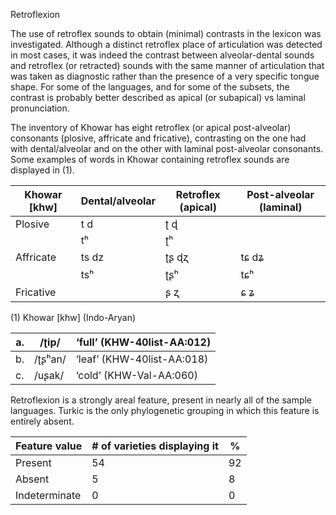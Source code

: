 Retroflexion

The use of retroflex sounds to obtain (minimal) contrasts in the lexicon
was investigated. Although a distinct retroflex place of articulation
was detected in most cases, it was indeed the contrast between
alveolar-dental sounds and retroflex (or retracted) sounds with the same
manner of articulation that was taken as diagnostic rather than the
presence of a very specific tongue shape. For some of the languages, and
for some of the subsets, the contrast is probably better described as
apical (or subapical) vs laminal pronunciation.

The inventory of Khowar has eight retroflex (or apical post-alveolar)
consonants (plosive, affricate and fricative), contrasting on the one
had with dental/alveolar and on the other with laminal post-alveolar
consonants. Some examples of words in Khowar containing retroflex sounds
are displayed in ‎(1).

| **Khowar \[khw\]** | **Dental/alveolar** | **Retroflex (apical)** | **Post-alveolar (laminal)** |
|--------------------|---------------------|------------------------|-----------------------------|
| Plosive            | t d                 | ʈ ɖ                    |                             |
|                    | tʰ                  | ʈʰ                     |                             |
| Affricate          | ts dz               | ʈʂ ɖʐ                  | tɕ dʑ                       |
|                    | tsʰ                 | ʈʂʰ                    | tɕʰ                         |
| Fricative          |                     | ʂ ʐ                    | ɕ ʑ                         |

(1) <span id="_Ref12343426" class="anchor"></span>Khowar
    \[khw\] (Indo-Aryan)

| a.  | /ʈip/   | ‘full’ (KHW-40list-AA:012) |
|-----|---------|----------------------------|
| b.  | /ʈʂʰan/ | ‘leaf’ (KHW-40list-AA:018) |
| c.  | /uʂak/  | ‘cold’ (KHW-Val-AA:060)    |

Retroflexion is a strongly areal feature, present in nearly all of the
sample languages. Turkic is the only phylogenetic grouping in which this
feature is entirely absent.

| Feature value | \# of varieties displaying it | %   |
|---------------|-------------------------------|-----|
| Present       | 54                            | 92  |
| Absent        | 5                             | 8   |
| Indeterminate | 0                             | 0   |



